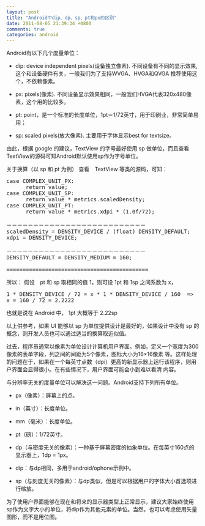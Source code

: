 ```yaml
---
layout: post
title: "Android中dip、dp、sp、pt和px的区别"
date: 2011-08-05 21:39:34 +0800
comments: true
categories: android
---
```


Android有以下几个度量单位：

   - dip: device independent pixels(设备独立像素). 不同设备有不同的显示效果,这个和设备硬件有关，一般我们为了支持WVGA、HVGA和QVGA 推荐使用这个，不依赖像素。 
   
   - px: pixels(像素). 不同设备显示效果相同，一般我们HVGA代表320x480像素，这个用的比较多。 

   - pt: point，是一个标准的长度单位，1pt＝1/72英寸，用于印刷业，非常简单易用； 

   - sp: scaled pixels(放大像素). 主要用于字体显示best for textsize。 

由此，根据 google 的建议，TextView 的字号最好使用 sp 做单位，而且查看TextView的源码可知Android默认使用sp作为字号单位。

关于换算（以 sp 和 pt 为例） 
查看　TextView 等类的源码，可知： 
<pre>
case COMPLEX_UNIT_PX: 
      return value; 
case COMPLEX_UNIT_SP: 
      return value * metrics.scaledDensity; 
case COMPLEX_UNIT_PT: 
      return value * metrics.xdpi * (1.0f/72); 

－－－－－－－－－－－－－－－－－－－－－－－－－－ 
scaledDensity = DENSITY_DEVICE / (float) DENSITY_DEFAULT; 
xdpi = DENSITY_DEVICE; 

－－－－－－－－－－－－－－－－－－－－－－－－－－ 
DENSITY_DEFAULT = DENSITY_MEDIUM = 160; 

============================================ 
</pre>
   所以： 假设　pt 和 sp 取相同的值 1，则可设 1pt 和 1sp 之间系数为 x， 
<pre>
1 * DENSITY_DEVICE / 72 = x * 1 * DENSITY_DEVICE / 160  =&gt; 
x = 160 / 72 = 2.2222 
</pre>
也就是说在 Android 中，  1pt 大概等于 2.22sp 

以上供参考，如果 UI 能够以 sp 为单位提供设计是最好的，如果设计中没有 sp 
的概念，则开发人员也可以通过适当的换算取近似值。 

   过去，程序员通常以像素为单位设计计算机用户界面。例如，定义一个宽度为300像素的表单字段，列之间的间距为5个像素，图标大小为16×16像素 等。这样处理的问题在于，如果在一个每英寸点数（dpi）更高的新显示器上运行该程序，则用户界面会显得很小。在有些情况下，用户界面可能会小到难以看清 内容。 

与分辨率无关的度量单位可以解决这一问题。Android支持下列所有单位。 

- px（像素）：屏幕上的点。 

- in（英寸）：长度单位。 

- mm（毫米）：长度单位。 

- pt（磅）：1/72英寸。 

- dp（与密度无关的像素）：一种基于屏幕密度的抽象单位。在每英寸160点的显示器上，1dp = 1px。 

- dip：与dp相同，多用于android/ophone示例中。 

- sp（与刻度无关的像素）：与dp类似，但是可以根据用户的字体大小首选项进行缩放。 

为了使用户界面能够在现在和将来的显示器类型上正常显示，建议大家始终使用sp作为文字大小的单位，将dip作为其他元素的单位。当然，也可以考虑使用矢量图形，而不是用位图。